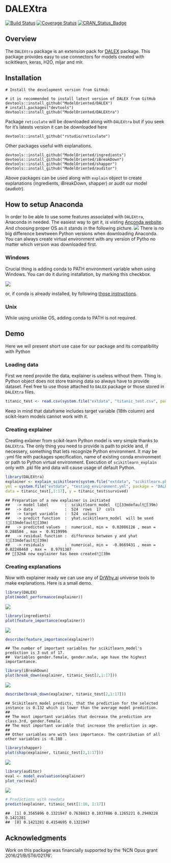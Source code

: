 
# DALEXtra

[![Build
Status](https://travis-ci.org/ModelOriented/DALEXtra.svg?branch=master)](https://travis-ci.org/ModelOriented/DALEXtra)
[![Coverage
Status](https://img.shields.io/codecov/c/github/ModelOriented/DALEXtra/master.svg)](https://codecov.io/github/ModelOriented/DALEXtra?branch=master)
[![CRAN\_Status\_Badge](http://www.r-pkg.org/badges/version/DALEXtra)](https://cran.r-project.org/package=DALEXtra)

## Overview

The `DALEXtra` package is an extension pack for
[DALEX](https://modeloriented.github.io/DALEX) package. This package
provides easy to use connectors for models created with scikitlearn,
keras, H2O, mljar and mlr.

## Installation

    # Install the development version from GitHub:
    
    # it is recommended to install latest version of DALEX from GitHub
    devtools::install_github("ModelOriented/DALEX")
    # install.packages("devtools")
    devtools::install_github("ModelOriented/DALEXtra")

Package `reticulate` will be downloaded along with `DALEXtra` but if you
seek for it’s latests version it can be downloaded here

    devtools::install_github("rstudio/reticulate")

Other packages useful with explanations.

    devtools::install_github("ModelOriented/ingredients")
    devtools::install_github("ModelOriented/iBreakDown")
    devtools::install_github("ModelOriented/shapper")
    devtools::install_github("ModelOriented/auditor")

Above packages can be used along with `explain` object to create
explanations (ingredients, iBreakDown, shapper) or audit our model
(audiotr).

## How to setup Anaconda

In order to be able to use some features associated with `DALEXtra`,
Anaconda in needed. The easiest way to get it, is visting [Anconda
website](https://www.anaconda.com/distribution). And choosing proper OS
as it stands in the following picture.
![](https://raw.githubusercontent.com/ModelOriented/DALEXtra/master/README_files/figure-gfm/anaconda1.png)
There is no big difference bewtween Python versions when downloading
Anaconda. You can always create virtual environment with any version of
Pytho no matter which version was downloaded first.

### Windows

Crucial thing is adding conda to PATH environment variable when using
Windows. You can do it during installation, by marking this
checkbox.

![](https://raw.githubusercontent.com/ModelOriented/DALEXtra/master/README_files/figure-gfm/anaconda2.png)

or, if conda is already installed, by following [those
instructions](https://stackoverflow.com/a/44597801/9717584).

### Unix

While using unixlike OS, adding conda to PATH is not required.

## Demo

Here we will present short use case for our package and its
compatibility with Python

### Loading data

First we need provide the data, explainer is useless without them. Thing
is Python object does not store training data so always have to provide
dataset. Feel free to use those attached to `DALEX` package or those
stored in `DALEXtra`
files.

``` r
titanic_test <- read.csv(system.file("extdata", "titanic_test.csv", package = "DALEXtra"))
```

Keep in mind that dataframe includes target variable (18th column) and
scikit-learn models cannot work with it.

### Creating explainer

Creating exlainer from scikit-learn Python model is very simple thanks
to `DALEXtra`. The only thing you need to provide is path to pickle and,
if necessery, something that lets recognize Python environment. It may
be .yml file with packages specification, name of existing conda
environment or path to Python virtual environment. Execution of
`scikitlearn_explain` only with .pkl file and data will cause usage of
default Python.

``` r
library(DALEXtra)
explainer <- explain_scikitlearn(system.file("extdata", "scikitlearn.pkl", package = "DALEXtra"),
yml = system.file("extdata", "testing_environment.yml", package = "DALEXtra"), 
data = titanic_test[,1:17], y = titanic_test$survived)
```

    ## Preparation of a new explainer is initiated
    ##   -> model label       :  scikitlearn_model  ([33mdefault[39m)
    ##   -> data              :  524  rows  17  cols 
    ##   -> target variable   :  524  values 
    ##   -> predict function  :  yhat.scikitlearn_model  will be used ([33mdefault[39m)
    ##   -> predicted values  :  numerical, min =  0.02086126 , mean =  0.288584 , max =  0.9119996  
    ##   -> residual function :  difference between y and yhat ([33mdefault[39m)
    ##   -> residuals         :  numerical, min =  -0.8669431 , mean =  0.02248468 , max =  0.9791387  
    ## [32mA new explainer has been created![39m

### Creating explanations

Now with explainer ready we can use any of
[DrWhy.ai](https://github.com/ModelOriented/DrWhy/blob/master/README.md)
universe tools to make explanations. Here is a small demo.

``` r
library(DALEX)
plot(model_performance(explainer))
```

![](README_files/figure-gfm/unnamed-chunk-3-1.png)<!-- -->

``` r
library(ingredients)
plot(feature_importance(explainer))
```

![](README_files/figure-gfm/unnamed-chunk-3-2.png)<!-- -->

``` r
describe(feature_importance(explainer))
```

    ## The number of important variables for scikitlearn_model's prediction is 3 out of 17. 
    ##  Variables gender.female, gender.male, age have the highest importantance.

``` r
library(iBreakDown)
plot(break_down(explainer, titanic_test[2,1:17]))
```

![](README_files/figure-gfm/unnamed-chunk-3-3.png)<!-- -->

``` r
describe(break_down(explainer, titanic_test[2,1:17]))
```

    ## Scikitlearn_model predicts, that the prediction for the selected instance is 0.132 which is lower than the average model prediction.
    ##  
    ## The most important variables that decrease the prediction are class.3rd, gender.female. 
    ## The most important variable that increase the prediction is age.
    ##  
    ## Other variables are with less importance. The contribution of all other variables is -0.108 .

``` r
library(shapper)
plot(shap(explainer, titanic_test[2,1:17]))
```

![](README_files/figure-gfm/unnamed-chunk-3-4.png)<!-- -->

``` r
library(auditor)
eval <- model_evaluation(explainer)
plot_roc(eval)
```

![](README_files/figure-gfm/unnamed-chunk-3-5.png)<!-- -->

``` r
# Predictions with newdata
predict(explainer, titanic_test[1:10, 1:17])
```

    ##  [1] 0.3565896 0.1321947 0.7638813 0.1037486 0.1265221 0.2949228 0.1421281
    ##  [8] 0.1421281 0.4154695 0.1321947

## Acknowledgments

Work on this package was financially supported by the ‘NCN Opus grant
2016/21/B/ST6/02176’.
